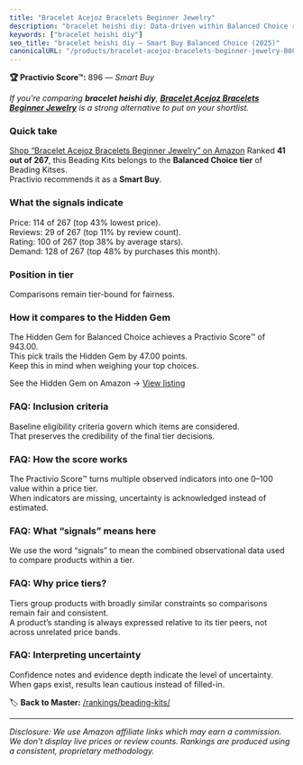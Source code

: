 ```yaml
---
title: "Bracelet Acejoz Bracelets Beginner Jewelry"
description: "bracelet heishi diy: Data-driven within Balanced Choice ranking using the Practivio Score™. Positioned by quality, value, demand, findability, momentum."
keywords: ["bracelet heishi diy"]
seo_title: "bracelet heishi diy — Smart Buy Balanced Choice (2025)"
canonicalURL: "/products/bracelet-acejoz-bracelets-beginner-jewelry-B08LKBZRV4/"
---
```


**🏆 Practivio Score™:** 896 — _Smart Buy_


*If you're comparing **bracelet heishi diy**, **[Bracelet Acejoz Bracelets Beginner Jewelry](https://www.amazon.com/dp/B08LKBZRV4?tag=practivio-20)** is a strong alternative to put on your shortlist.*
### Quick take
[Shop “Bracelet Acejoz Bracelets Beginner Jewelry” on Amazon](https://www.amazon.com/dp/B08LKBZRV4?tag=practivio-20)
Ranked **41 out of 267**, this Beading Kits belongs to the **Balanced Choice tier** of Beading Kitses.  
Practivio recommends it as a **Smart Buy**.

### What the signals indicate
Price: 114 of 267 (top 43% lowest price).  
Reviews: 29 of 267 (top 11% by review count).  
Rating: 100 of 267 (top 38% by average stars).  
Demand: 128 of 267 (top 48% by purchases this month).

### Position in tier
Comparisons remain tier-bound for fairness.

### How it compares to the Hidden Gem
The Hidden Gem for Balanced Choice achieves a Practivio Score™ of 943.00.  
This pick trails the Hidden Gem by 47.00 points.  
Keep this in mind when weighing your top choices.  

See the Hidden Gem on Amazon → [View listing](https://www.amazon.com/dp/B0747ZGTTG?tag=practivio-20)

### FAQ: Inclusion criteria
Baseline eligibility criteria govern which items are considered.  
That preserves the credibility of the final tier decisions.

### FAQ: How the score works
The Practivio Score™ turns multiple observed indicators into one 0–100 value within a price tier.  
When indicators are missing, uncertainty is acknowledged instead of estimated.

### FAQ: What “signals” means here
We use the word “signals” to mean the combined observational data used to compare products within a tier.

### FAQ: Why price tiers?
Tiers group products with broadly similar constraints so comparisons remain fair and consistent.  
A product’s standing is always expressed relative to its tier peers, not across unrelated price bands.

### FAQ: Interpreting uncertainty
Confidence notes and evidence depth indicate the level of uncertainty.  
When gaps exist, results lean cautious instead of filled-in.


🏷️ **Back to Master:** [/rankings/beading-kits/](/rankings/beading-kits/)

---
_Disclosure: We use Amazon affiliate links which may earn a commission. We don’t display live prices or review counts. Rankings are produced using a consistent, proprietary methodology._
